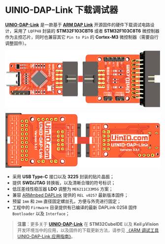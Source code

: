 # UINIO-DAP-Link 下载调试器

[**UINIO-DAP-Link**](https://gitee.com/uinika/UINIO-DAP-Link) 是一款基于 [**ARM DAP Link**](https://daplink.io/) 开源固件的硬件下载调试电路设计，采用了 `LQFP48` 封装的 **STM32F103CBT6** 或者 **STM32F103C8T6** 微控制器作为主控芯片，同时也兼容其它 `Pin to Pin` 的 **Cortex-M3** 微控制器（需要自行调整固件）。

![](./Images/PCB-3D-1.png)

![](./Images/PCB-3D-2.png)

- 采用 **USB Type-C** 接口以及 **3225** 封装的贴片晶振；
- 提供 **SWD/JTAG** 转换板，以及清晰合理的符号标识；
- 低压差线性稳压器 **LDO** 调整为 `ME6211C33M5G` 方案；
- 兼容 [ARMmbed DAPLink](https://github.com/ARMmbed/DAPLink/releases/tag/v0257) 提供的 `REL v0257` 最新版本固件；
- 预留 `1mm` 和 `2mm` 直径固定螺丝孔，方便与外壳进行固定；
- 工程中的 `Firmware` 目录提供有已编译的最新 DAPLink 0258 固件 `Bootloader` 以及 `Interface`；

> **注意**：更多关于 [**UINIO-DAP-Link**](https://gitee.com/uinika/UINIO-DAP-Link) 在 **STM32CubeIDE** 以及 **Keil µVision** 开发环境当中的应用，以及固件的下载更新方法，请参见 [《ARM 调试工具 UINIO-DAP-Link 应用指南》](http://uinio.com/Project/UINIO-DAP-Link/)。
